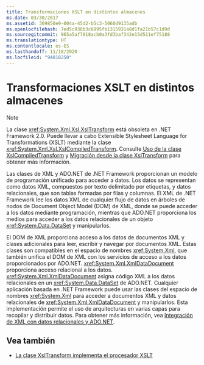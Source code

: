 ```yaml
---
title: Transformaciones XSLT en distintos almacenes
ms.date: 03/30/2017
ms.assetid: 369850e9-004a-45d2-b5c3-5060d9135adb
ms.openlocfilehash: 7ed5c938b3c6995fb1315931a8d1fa21b57c1d9d
ms.sourcegitcommit: 965a5af7918acb0a3fd3baf342e15d511ef75188
ms.translationtype: HT
ms.contentlocale: es-ES
ms.lasthandoff: 11/18/2020
ms.locfileid: "94818250"
---
```

# <a name="xslt-transformations-over-different-stores"></a>Transformaciones XSLT en distintos almacenes
> [!NOTE]
> La clase <xref:System.Xml.Xsl.XslTransform> está obsoleta en .NET Framework 2.0. Puede llevar a cabo Extensible Stylesheet Language for Transformations (XSLT) mediante la clase <xref:System.Xml.Xsl.XslCompiledTransform>. Consulte [Uso de la clase XslCompiledTransform](using-the-xslcompiledtransform-class.md) y [Migración desde la clase XslTransform](migrating-from-the-xsltransform-class.md) para obtener más información.  
  
 Las clases de XML y ADO.NET de .NET Framework proporcionan un modelo de programación unificado para acceder a datos. Los datos se representan como datos XML, compuestos por texto delimitado por etiquetas, y datos relacionales, que son tablas formadas por filas y columnas. El XML de .NET Framework lee los datos XML de cualquier flujo de datos en árboles de nodos de Document Object Model (DOM) de XML, donde se puede acceder a los datos mediante programación, mientras que ADO.NET proporciona los medios para acceder a los datos relacionales de un objeto <xref:System.Data.DataSet> y manipularlos.  
  
 El DOM de XML proporciona acceso a los datos de documentos XML y clases adicionales para leer, escribir y navegar por documentos XML. Estas clases son compatibles en el espacio de nombres <xref:System.Xml>, que también unifica el DOM de XML con los servicios de acceso a los datos proporcionados por ADO.NET. <xref:System.Xml.XmlDataDocument> proporciona acceso relacional a los datos. <xref:System.Xml.XmlDataDocument> asigna código XML a los datos relacionales en un <xref:System.Data.DataSet> de ADO.NET. Cualquier aplicación basada en .NET Framework puede usar las clases del espacio de nombres <xref:System.Xml> para acceder a documentos XML y datos relacionales de <xref:System.Xml.XmlDataDocument> y manipularlos. Esta implementación permite el uso de arquitecturas en varias capas para recopilar y distribuir datos. Para obtener más información, vea [Integración de XML con datos relacionales y ADO.NET](xml-integration-with-relational-data-and-adonet.md).  
  
## <a name="see-also"></a>Vea también

- [La clase XslTransform implementa el procesador XSLT](xsltransform-class-implements-the-xslt-processor.md)
